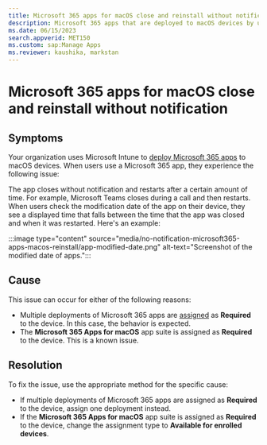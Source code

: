 ```yaml
---
title: Microsoft 365 apps for macOS close and reinstall without notification
description: Microsoft 365 apps that are deployed to macOS devices by using Intune close and reinstall without notification.
ms.date: 06/15/2023
search.appverid: MET150
ms.custom: sap:Manage Apps
ms.reviewer: kaushika, markstan
---
```

# Microsoft 365 apps for macOS close and reinstall without notification

## Symptoms

Your organization uses Microsoft Intune to [deploy Microsoft 365 apps](/mem/intune/apps/apps-add-office365-macos) to macOS devices. When users use a Microsoft 365 app, they experience the following issue:

The app closes without notification and restarts after a certain amount of time. For example, Microsoft Teams closes during a call and then restarts. When users check the modification date of the app on their device, they see a displayed time that falls between the time that the app was closed and when it was restarted. Here's an example:

:::image type="content" source="media/no-notification-microsoft365-apps-macos-reinstall/app-modified-date.png" alt-text="Screenshot of the modified date of apps.":::

## Cause

This issue can occur for either of the following reasons:

- Multiple deployments of Microsoft 365 apps are [assigned](/mem/intune/apps/apps-deploy#assign-an-app) as **Required** to the device. In this case, the behavior is expected.
- The **Microsoft 365 Apps for macOS** app suite is assigned as **Required** to the device. This is a known issue.

## Resolution

To fix the issue, use the appropriate method for the specific cause:

- If multiple deployments of Microsoft 365 apps are assigned as **Required** to the device, assign one deployment instead.
- If the **Microsoft 365 Apps for macOS** app suite is assigned as **Required** to the device, change the assignment type to **Available for enrolled devices**.
